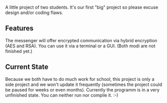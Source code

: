  A little project of two students.
 It's our first "big" project so please excuse design and/or coding flaws.
 
## Features
 The messenger will offer encrypted communication via hybrid encryption (AES and RSA).
 You can use it via a terminal or a GUI. (Both modi are not finished yet.)
 
## Current State
 Because we both have to do much work for school, this project is only a side project and we won't update it frequently (sometimes the project could be paused for weeks or even months).
 Currently the programm is in a very unfinished state. You can neither run nor compile it. :-)
